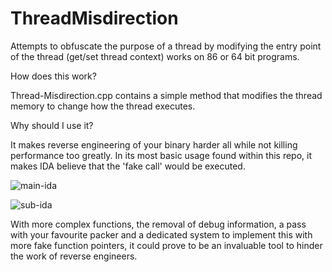 # ThreadMisdirection
Attempts to obfuscate the purpose of a thread by modifying the entry point of the thread (get/set thread context) works on 86 or 64 bit programs.

How does this work?

Thread-Misdirection.cpp contains a simple method that modifies the thread memory to change how the thread executes.

Why should I use it?

It makes reverse engineering of your binary harder all while not killing performance too greatly. In its most basic usage found within this repo, it makes IDA believe that the 'fake call' would be executed.


![main-ida](https://user-images.githubusercontent.com/103238186/162438728-10298ad2-71c1-4261-9129-5a0d6dd0c523.png)


![sub-ida](https://user-images.githubusercontent.com/103238186/162438776-b51c176f-634f-4955-a240-12f697313dd8.png)


With more complex functions, the removal of debug information, a pass with your favourite packer and a dedicated system to implement this with more fake function pointers, it could prove to be an invaluable tool to hinder the work of reverse engineers. 


